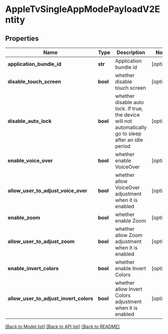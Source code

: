 # AppleTvSingleAppModePayloadV2Entity

## Properties
Name | Type | Description | Notes
------------ | ------------- | ------------- | -------------
**application_bundle_id** | **str** | Application bundle id | [optional] 
**disable_touch_screen** | **bool** | whether disable touch screen | [optional] 
**disable_auto_lock** | **bool** | whether disable auto lock. If true, the device will not automatically go to sleep after an idle period | [optional] 
**enable_voice_over** | **bool** | whether enable VoiceOver | [optional] 
**allow_user_to_adjust_voice_over** | **bool** | whether allow VoiceOver adjustment when it is enabled | [optional] 
**enable_zoom** | **bool** | whether enable Zoom | [optional] 
**allow_user_to_adjust_zoom** | **bool** | whether allow Zoom adjustment when it is enabled | [optional] 
**enable_invert_colors** | **bool** | whether enable Invert Colors | [optional] 
**allow_user_to_adjust_invert_colors** | **bool** | whether allow Invert Colors adjustment when it is enabled | [optional] 

[[Back to Model list]](../README.md#documentation-for-models) [[Back to API list]](../README.md#documentation-for-api-endpoints) [[Back to README]](../README.md)


